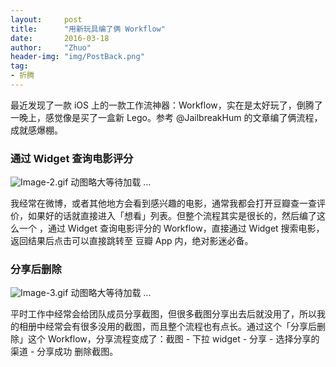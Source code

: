 ```yaml
---
layout:     post
title:      "用新玩具编了俩 Workflow"
date:       2016-03-18
author:     "Zhuo"
header-img: "img/PostBack.png"
tag:
- 折腾
---
```


最近发现了一款 iOS 上的一款工作流神器：Workflow，实在是太好玩了，倒腾了一晚上，感觉像是买了一盒新 Lego。参考 @JailbreakHum 的文章编了俩流程，成就感爆棚。  

### 通过 Widget 查询电影评分
![Image-2.gif](http://img.jinzhuo.me/Image-2.gif)
动图略大等待加载 ...  

我经常在微博，或者其他地方会看到感兴趣的电影，通常我都会打开豆瓣查一查评价，如果好的话就直接进入「想看」列表。但整个流程其实是很长的，然后编了这么一个 ，通过 Widget 查询电影评分的 Workflow，直接通过 Widget 搜索电影，返回结果后点击可以直接跳转至 豆瓣 App 内，绝对影迷必备。  

### 分享后删除
![Image-3.gif](http://img.jinzhuo.me/Image-3.gif)
动图略大等待加载 ...    

平时工作中经常会给团队成员分享截图，但很多截图分享出去后就没用了，所以我的相册中经常会有很多没用的截图，而且整个流程也有点长。通过这个「分享后删除」这个 Workflow，分享流程变成了：截图 - 下拉 widget - 分享 - 选择分享的渠道 - 分享成功 删除截图。
